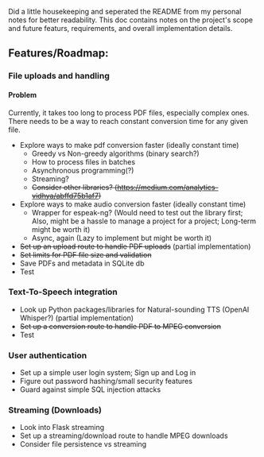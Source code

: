 Did  a little housekeeping and seperated the README from my personal notes for better readability. This doc contains notes on the project's scope and future featurs, requirements, and overall implementation details.

## Features/Roadmap:

### File uploads and handling
#### Problem
Currently, it takes too long to process PDF files, especially complex ones. There needs to be a way to reach constant conversion time for any given file.
* Explore ways to make pdf conversion faster (ideally constant time)
    * Greedy vs Non-greedy algorithms (binary search?)
    * How to process files in batches
    * Asynchronous programming(?)
    * Streaming?
    * ~~Consider other libraries? (https://medium.com/analytics-vidhya/abffd75b1af7)~~
* Explore ways to make audio conversion faster (ideally constant time)
    * Wrapper for espeak-ng? (Would need to test out the library first; Also, might be a hassle to manage a project for a project; Long-term might be worth it)
    * Async, again (Lazy to implement but might be worth it)
* ~~Set up an upload route to handle PDF uploads~~ (partial implementation)
* ~~Set limits for PDF file size and validation~~
* Save PDFs and metadata in SQLite db
* Test

### Text-To-Speech integration
* Look up Python packages/libraries for Natural-sounding TTS (OpenAI Whisper?) (partial implementation)
* ~~Set up a conversion route to handle PDF to MPEG conversion~~
* Test

### User authentication
* Set up a simple user login system; Sign up and Log in
* Figure out password hashing/small security features
* Guard against simple SQL injection attacks

### Streaming (Downloads)
* Look into Flask streaming
* Set up a streaming/download route to handle MPEG downloads
* Consider file persistence vs streaming
